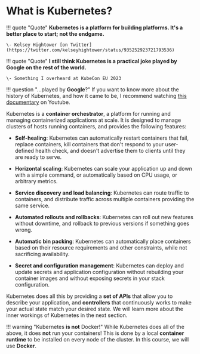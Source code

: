 # What is Kubernetes?

!!! quote "Quote"
    **Kubernetes is a platform for building platforms. It's a better place to start; not the endgame.**
   
    \- Kelsey Hightower [on Twitter](https://twitter.com/kelseyhightower/status/935252923721793536)

!!! quote "Quote"
    **I still think Kubernetes is a practical joke played by Google on the rest of the world.**

    \- Something I overheard at KubeCon EU 2023

!!! question "...played by **Google**?"
    If you want to know more about the history of Kubernetes, and how it came to be, I recommend watching [this documentary](https://www.youtube.com/watch?v=BE77h7dmoQU) on Youtube.


Kubernetes is a **container orchestrator**, a platform for running and managing containerized applications at scale. It is designed to manage clusters of hosts running containers, and provides the following features:

- **Self-healing**: Kubernetes can automatically restart containers that fail, replace containers, kill containers that don't respond to your user-defined health check, and doesn't advertise them to clients until they are ready to serve.

- **Horizontal scaling**: Kubernetes can scale your application up and down with a simple command, or automatically based on CPU usage, or arbitrary metrics.

- **Service discovery and load balancing**: Kubernetes can route traffic to containers, and distribute traffic across multiple containers providing the same service.

- **Automated rollouts and rollbacks**: Kubernetes can roll out new features without downtime, and rollback to previous versions if something goes wrong.

- **Automatic bin packing**: Kubernetes can automatically place containers based on their resource requirements and other constraints, while not sacrificing availability.

- **Secret and configuration management**: Kubernetes can deploy and update secrets and application configuration without rebuilding your container images and without exposing secrets in your stack configuration.

Kubernetes does all this by providing a **set of APIs** that allow you to describe your application, and **controllers** that continuously works to make your actual state match your desired state. We will learn more about the inner workings of Kubernetes in the next section.

!!! warning "Kubernetes **is not** Docker!"
    While Kubernetes does all of the above, it does **not** run your containers! This is done by a local **container runtime** to be installed on every node of the cluster. In this course, we will use **Docker**.
